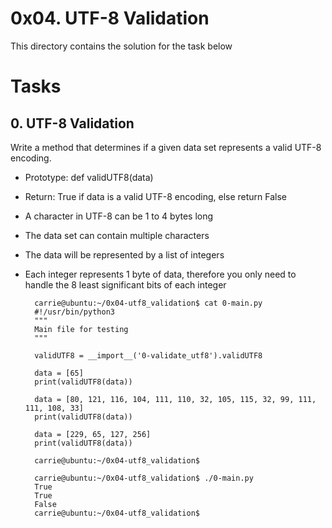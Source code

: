 # 0x04. UTF-8 Validation
This directory contains the solution for the task below

# Tasks
## 0. UTF-8 Validation
Write a method that determines if a given data set represents a valid UTF-8 encoding.

- Prototype: def validUTF8(data)
- Return: True if data is a valid UTF-8 encoding, else return False
- A character in UTF-8 can be 1 to 4 bytes long
- The data set can contain multiple characters
- The data will be represented by a list of integers
- Each integer represents 1 byte of data, therefore you only need to handle the 8 least significant bits of each integer

        carrie@ubuntu:~/0x04-utf8_validation$ cat 0-main.py
        #!/usr/bin/python3
        """
        Main file for testing
        """

        validUTF8 = __import__('0-validate_utf8').validUTF8

        data = [65]
        print(validUTF8(data))

        data = [80, 121, 116, 104, 111, 110, 32, 105, 115, 32, 99, 111, 111, 108, 33]
        print(validUTF8(data))

        data = [229, 65, 127, 256]
        print(validUTF8(data))

        carrie@ubuntu:~/0x04-utf8_validation$

        carrie@ubuntu:~/0x04-utf8_validation$ ./0-main.py
        True
        True
        False
        carrie@ubuntu:~/0x04-utf8_validation$